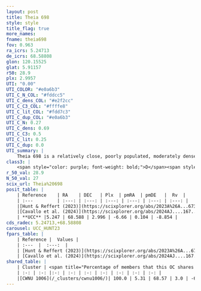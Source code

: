 ```yaml
---
layout: post
title: Theia 698
style: style
title_flag: true
more_names: 
fname: theia698
fov: 0.963
ra_icrs: 5.24713
de_icrs: 68.58808
glon: 120.15525
glat: 5.91157
r50: 28.9
plx: 2.9957
UTI: "0.00"
UTI_COLOR: "#e0a6b3"
UTI_C_N_COL: "#fddcc5"
UTI_C_dens_COL: "#e2f2cc"
UTI_C_C3_COL: "#ffffe8"
UTI_C_lit_COL: "#fdd7c3"
UTI_C_dup_COL: "#e0a6b3"
UTI_C_N: 0.27
UTI_C_dens: 0.69
UTI_C_C3: 0.5
UTI_C_lit: 0.25
UTI_C_dup: 0.0
UTI_summary: |
    Theia 698 is a relatively close, poorly populated, moderately dense object of intermediate C3 quality. It was recently reported in the literature.<br><br><span style="color: #99180f; font-weight: bold;">Warning: </span>This is very likely a duplicate object, which shares a large percentage of members with at least one previously reported entry.
class3: |
    <span style="color: purple; font-weight: bold;">D</span><span style="color: green; font-weight: bold;">A</span>
r_50_val: 28.9
N_50_val: 27
scix_url: Theia%20698
posit_table: |
    | Reference    | RA    | DEC   | Plx  | pmRA  | pmDE   |  Rv  |
    | :---         | :---: | :---: | :---: | :---: | :---: | :---: |
    |[Hunt & Reffert (2023)](https://scixplorer.org/abs/2023A%26A...673A.114H) | 4.921 | 68.746 | 2.978 | -6.682 | -0.178 | -6.529 |
    |[Cavallo et al. (2024)](https://scixplorer.org/abs/2024AJ....167...12C) | 4.231 | 68.458 | 2.992 | -- | -- | -- |
    | **UCC** |5.247 | 68.588 | 2.996 | -6.66 | 0.104 | -8.854 | 
cds_radec: 5.24713,+68.58808
carousel: UCC_HUNT23
fpars_table: |
    | Reference |  Values |
    | :---  |  :---:  |
    | [Hunt & Reffert (2023)](https://scixplorer.org/abs/2023A%26A...673A.114H) | `AV50=0.445, diffAV50=1.143, MOD50=7.525, logAge50=8.322` |
    | [Cavallo et al. (2024)](https://scixplorer.org/abs/2024AJ....167...12C) | `AV50=0.56, dMod50=7.61, logAge50=8.4, [Fe/H]50=0.4` |
shared_table: |
    | Cluster | <span title="Percentage of members that this OC shares with the ones listed">%</span>   | RA   | DEC   | Plx   | pmRA  | pmDE  | Rv | UTI |
    | :-: | :-: |:-: | :-: | :-: | :-: | :-: | :-: | :-: |
    |[CWNU 1006](/_clusters/cwnu1006/)| 100.0 | 5.31 | 68.57 | 3.0 | -6.66 | 0.12 | -8.66 |0.34 |
---
```

